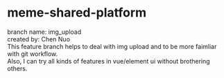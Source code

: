 meme-shared-platform
====
branch name: img_upload  
created by: Chen Nuo  
This feature branch helps to deal with img upload and to be more faimliar with git workflow.  
Also, I can try all kinds of features in vue/element ui without brothering others.  

